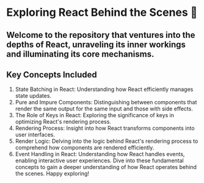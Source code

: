 # Exploring React Behind the Scenes  🤗  
## Welcome to the repository that ventures into the depths of React, unraveling its inner workings and illuminating its core mechanisms.  

## Key Concepts Included  
1. State Batching in React: Understanding how React efficiently manages state updates.
2. Pure and Impure Components: Distinguishing between components that render the same output for the same input and those with side effects.
3. The Role of Keys in React: Exploring the significance of keys in optimizing React's rendering process.
4. Rendering Process: Insight into how React transforms components into user interfaces.
5. Render Logic: Delving into the logic behind React's rendering process to comprehend how components are rendered efficiently.
6. Event Handling in React: Understanding how React handles events, enabling interactive user experiences.
Dive into these fundamental concepts to gain a deeper understanding of how React operates behind the scenes. Happy exploring!
